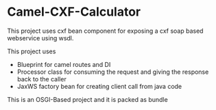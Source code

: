 Camel-CXF-Calculator 
====================
This project uses cxf bean component for exposing a cxf soap based webservice using wsdl. 

This project uses 
* Blueprint for camel routes and DI 
* Processor class for consuming the request and giving the response back to the caller 
* JaxWS factory bean for creating client call from java code 

This is an OSGI-Based project and it is packed as bundle
